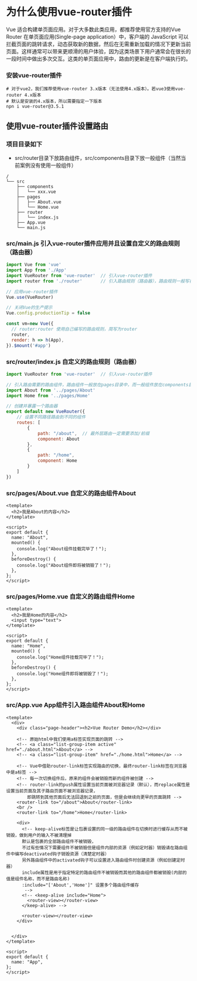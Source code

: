 # 为什么使用vue-router插件
Vue 适合构建单页面应用。对于大多数此类应用，都推荐使用官方支持的Vue Router
在单页面应用(Single-page application）中，客户端的 JavaScript 可以拦截页面的跳转请求，动态获取新的数据，然后在无需重新加载的情况下更新当前页面。这样通常可以带来更顺滑的用户体验，因为这类场景下用户通常会在很长的一段时间中做出多次交互。这类的单页面应用中，路由的更新是在客户端执行的。


### 安装vue-router插件
~~~shell
# 对于vue2，我们推荐使用vue-router 3.x版本（无法使用4.x版本）。若vue3使用vue-router 4.x版本
# 默认是安装的4.x版本，所以需要指定一下版本
npn i vue-router@3.5.1
~~~

## 使用vue-router插件设置路由

### 项目目录如下
- src/router目录下放路由组件，src/components目录下放一般组件（当然当前案例没有使用一般组件）
~~~shell
/
└── src
    ├── components
    │   └── xxx.vue
    ├── pages
    │   ├── About.vue 
    │   └── Home.vue 
    ├── router
    │   └── index.js
    ├── App.vue
    └── main.js
~~~

### src/main.js 引入vue-router插件应用并且设置自定义的路由规则（路由器）
~~~js 
import Vue from 'vue'
import App from './App'
import VueRouter from 'vue-router'  // 引入vue-router插件
import router from './router'       // 引入路由规则（路由器），路由规则一般写在router目录下，如果是在index.js文件就只需要提供目录即可，默认会在目录下查找index.js文件

// 应用vue-router插件
Vue.use(VueRouter)

// 关闭Vue的生产提示
Vue.config.productionTip = false

const vm=new Vue({
  // router:router 使用自己编写的路由规则，简写为router
  router,
  render: h => h(App),
}).$mount('#app')
~~~

### src/router/index.js 自定义的路由规则（路由器）
~~~js
import VueRouter from 'vue-router'  // 引入vue-router插件

// 引入路由需要的路由组件，路由组件一般放在pages目录中，而一般组件放在components目录中
import About from '../pages/About'
import Home from '../pages/Home'

// 创建并暴露一个路由器
export default new VueRouter({
    // 设置不同路径路由到不同的组件
    routes: [
        {
            path: "/about",  // 最外层路由一定需要添加/前缀
            component: About
        },
        {
            path: "/home",
            component: Home
        }
    ]
})
~~~

### src/pages/About.vue 自定义的路由组件About
~~~vue
<template>
  <h2>我是About的内容</h2>
</template>

<script>
export default {
  name: "About",
  mounted() {
    console.log("About组件挂载完毕了！");
  },
  beforeDestroy() {
    console.log("About组件即将被销毁了！");
  },
};
</script>
~~~

### src/pages/Home.vue 自定义的路由组件Home
~~~vue
<template>
  <h2>我是Home的内容</h2>
  <input type="text">
</template>

<script>
export default {
  name: "Home",
  mounted() {
    console.log("Home组件挂载完毕了！");
  },
  beforeDestroy() {
    console.log("Home组件即将被销毁了！");
  },
};
</script>
~~~

### src/App.vue App组件引入路由组件About和Home
~~~vue
<template>
  <div>
    <div class="page-header"><h2>Vue Router Demo</h2></div>

    <!-- 原始html中我们使用a标签实现页面的跳转 -->
    <!-- <a class="list-group-item active" href="./about.html">About</a> -->
    <!-- <a class="list-group-item" href="./home.html">Home</a> -->

    <!-- Vue中借助router-link标签实现路由的切换，最终router-link标签在浏览器中是a标签 -->
    <!-- 每一次切换组件后，原来的组件会被销毁而新的组件被创建 -->
    <!-- router-link的push属性设置当前页面被浏览器记录（默认），而replace属性是设置当前页面及其子路由页面不被浏览器记录，
        即跳转到其他页面后无法回退到之前的页面，但是会继续向更早的页面跳转 -->
    <router-link to="/about">About</router-link>
    <br />
    <router-link to="/home">Home</router-link>

    <div>
      <!-- keep-alive标签是让包裹设置的同一级的路由组件在切换时进行缓存从而不被销毁，做到用户的输入不被清理掉
      默认是包裹的全部路由组件不被销毁，
      不过有些情况下需要组件不被销毁但是组件内部的资源（例如定时器）销毁请在路由组件中编写deactivated钩子销毁资源（清楚定时器）
      另外路由组件中的activated钩子可以设置进入路由组件时创建资源（例如创建定时器）
      include属性是用于指定特定的路由组件不被销毁而其他的路由组件都被销毁(内部的值是组件名称，而不是路由名称)
      :include="['About','Home']" 设置多个路由组件缓存
       -->
      <!-- <keep-alive include="Home">
        <router-view></router-view>
      </keep-alive> -->

      <router-view></router-view>
    </div>

    
  </div>
</template>

<script>
export default {
  name: "App",
};
</script>
~~~






